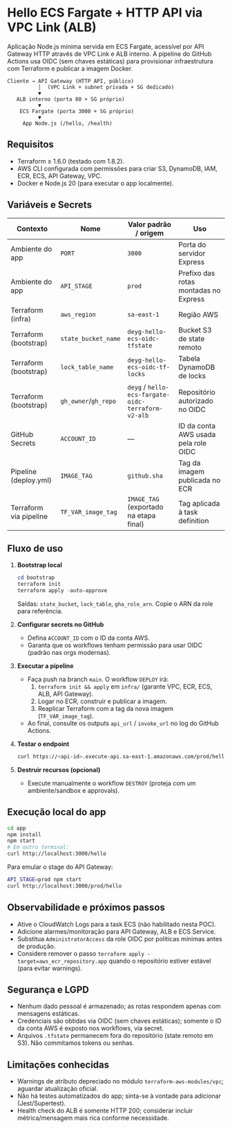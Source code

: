 # Hello ECS Fargate + HTTP API via VPC Link (ALB)

Aplicação Node.js mínima servida em ECS Fargate, acessível por API Gateway HTTP através de VPC Link e ALB interno. A pipeline do GitHub Actions usa OIDC (sem chaves estáticas) para provisionar infraestrutura com Terraform e publicar a imagem Docker.

```
Cliente → API Gateway (HTTP API, público)
          │  (VPC Link + subnet privada + SG dedicado)
          ▼
   ALB interno (porta 80 + SG próprio)
          ▼
    ECS Fargate (porta 3000 + SG próprio)
          ▼
     App Node.js (/hello, /health)
```

## Requisitos

- Terraform ≥ 1.6.0 (testado com 1.8.2).
- AWS CLI configurada com permissões para criar S3, DynamoDB, IAM, ECR, ECS, API Gateway, VPC.
- Docker e Node.js 20 (para executar o app localmente).

## Variáveis e Secrets

| Contexto                | Nome                     | Valor padrão / origem                            | Uso                                        |
| ----------------------- | ------------------------ | ------------------------------------------------ | ------------------------------------------ |
| Ambiente do app         | `PORT`                   | `3000`                                           | Porta do servidor Express                  |
| Ambiente do app         | `API_STAGE`              | `prod`                                           | Prefixo das rotas montadas no Express      |
| Terraform (infra)       | `aws_region`             | `sa-east-1`                                      | Região AWS                                 |
| Terraform (bootstrap)   | `state_bucket_name`      | `deyg-hello-ecs-oidc-tfstate`                    | Bucket S3 de state remoto                  |
| Terraform (bootstrap)   | `lock_table_name`        | `deyg-hello-ecs-oidc-tf-locks`                   | Tabela DynamoDB de locks                   |
| Terraform (bootstrap)   | `gh_owner`/`gh_repo`     | `deyg` / `hello-ecs-fargate-oidc-terraform-v2-alb` | Repositório autorizado no OIDC             |
| GitHub Secrets          | `ACCOUNT_ID`             | —                                                | ID da conta AWS usada pela role OIDC       |
| Pipeline (deploy.yml)   | `IMAGE_TAG`              | `github.sha`                                     | Tag da imagem publicada no ECR             |
| Terraform via pipeline  | `TF_VAR_image_tag`       | `IMAGE_TAG` (exportado na etapa final)           | Tag aplicada à task definition             |

## Fluxo de uso

1. **Bootstrap local**  
   ```powershell
   cd bootstrap
   terraform init
   terraform apply -auto-approve
   ```
   Saídas: `state_bucket`, `lock_table`, `gha_role_arn`. Copie o ARN da role para referência.

2. **Configurar secrets no GitHub**  
   - Defina `ACCOUNT_ID` com o ID da conta AWS.
   - Garanta que os workflows tenham permissão para usar OIDC (padrão nas orgs modernas).

3. **Executar a pipeline**  
   - Faça push na branch `main`. O workflow `DEPLOY` irá:
     1. `terraform init && apply` em `infra/` (garante VPC, ECR, ECS, ALB, API Gateway).
     2. Logar no ECR, construir e publicar a imagem.
     3. Reaplicar Terraform com a tag da nova imagem (`TF_VAR_image_tag`).
   - Ao final, consulte os outputs `api_url` / `invoke_url` no log do GitHub Actions.

4. **Testar o endpoint**  
   ```bash
   curl https://<api-id>.execute-api.sa-east-1.amazonaws.com/prod/hello
   ```

5. **Destruir recursos (opcional)**  
   - Execute manualmente o workflow `DESTROY` (proteja com um ambiente/sandbox e approvals).

## Execução local do app

```bash
cd app
npm install
npm start
# Em outro terminal:
curl http://localhost:3000/hello
```

Para emular o stage do API Gateway:
```bash
API_STAGE=prod npm start
curl http://localhost:3000/prod/hello
```

## Observabilidade e próximos passos

- Ative o CloudWatch Logs para a task ECS (não habilitado nesta POC).
- Adicione alarmes/monitoração para API Gateway, ALB e ECS Service.
- Substitua `AdministratorAccess` da role OIDC por políticas mínimas antes de produção.
- Considere remover o passo `terraform apply -target=aws_ecr_repository.app` quando o repositório estiver estável (para evitar warnings).

## Segurança e LGPD

- Nenhum dado pessoal é armazenado; as rotas respondem apenas com mensagens estáticas.
- Credenciais são obtidas via OIDC (sem chaves estáticas); somente o ID da conta AWS é exposto nos workflows, via secret.
- Arquivos `.tfstate` permanecem fora do repositório (state remoto em S3). Não commitamos tokens ou senhas.

## Limitações conhecidas

- Warnings de atributo depreciado no módulo `terraform-aws-modules/vpc`; aguardar atualização oficial.
- Não há testes automatizados do app; sinta-se à vontade para adicionar (Jest/Supertest).
- Health check do ALB é somente HTTP 200; considerar incluir métrica/mensagem mais rica conforme necessidade.
